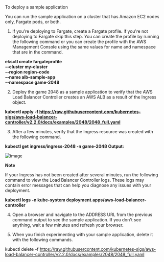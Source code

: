 To deploy a sample application

You can run the sample application on a cluster that has Amazon EC2 nodes only, Fargate pods, or both.

1. If you're deploying to Fargate, create a Fargate profile. If you're not deploying to Fargate skip this step. You can create the profile by running the following command or you can create the profile with the AWS Management Console using the same values for name and namespace that are in the command.

**eksctl create fargateprofile \
    --cluster my-cluster \
    --region region-code \
    --name alb-sample-app \
    --namespace game-2048**


2. Deploy the game 2048 as a sample application to verify that the AWS Load Balancer Controller creates an AWS ALB as a result of the Ingress object.

**kubectl apply -f https://raw.githubusercontent.com/kubernetes-sigs/aws-load-balancer-controller/v2.2.0/docs/examples/2048/2048_full.yaml**

3. After a few minutes, verify that the Ingress resource was created with the following command.

**kubectl get ingress/ingress-2048 -n game-2048
Output:**

![image](https://user-images.githubusercontent.com/9262073/129318974-23d157f5-cfe5-4050-8e87-08860a9f9de1.png)

**Note**

If your Ingress has not been created after several minutes, run the following command to view the Load Balancer Controller logs. These logs may contain error messages that can help you diagnose any issues with your deployment.

**kubectl logs -n kube-system   deployment.apps/aws-load-balancer-controller**


4. Open a browser and navigate to the ADDRESS URL from the previous command output to see the sample application. If you don't see anything, wait a few minutes and refresh your browser.

5. When you finish experimenting with your sample application, delete it with the following commands.

kubectl delete -f https://raw.githubusercontent.com/kubernetes-sigs/aws-load-balancer-controller/v2.2.0/docs/examples/2048/2048_full.yaml
